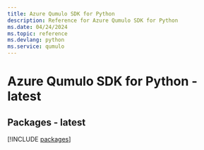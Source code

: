 ```yaml
---
title: Azure Qumulo SDK for Python
description: Reference for Azure Qumulo SDK for Python
ms.date: 04/24/2024
ms.topic: reference
ms.devlang: python
ms.service: qumulo
---
```

# Azure Qumulo SDK for Python - latest
## Packages - latest
[!INCLUDE [packages](qumulo-index.md)]